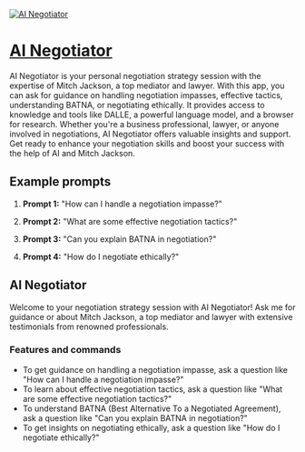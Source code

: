[![AI Negotiator](https://files.oaiusercontent.com/file-0dwOb2q2pwPpTH0geYuxRibF?se=2123-10-17T22%3A48%3A00Z&sp=r&sv=2021-08-06&sr=b&rscc=max-age%3D31536000%2C%20immutable&rscd=attachment%3B%20filename%3Dai%2520negotiator%2520by%2520mitch%2520jackson.png&sig=mGZOas6ed082a6rPQgyCP4As%2BTjr1tcX%2BQyTBd2lw1s%3D)](https://chat.openai.com/g/g-8NrNFsUvx-ai-negotiator)

# [AI Negotiator](https://chat.openai.com/g/g-8NrNFsUvx-ai-negotiator)

AI Negotiator is your personal negotiation strategy session with the expertise of Mitch Jackson, a top mediator and lawyer. With this app, you can ask for guidance on handling negotiation impasses, effective tactics, understanding BATNA, or negotiating ethically. It provides access to knowledge and tools like DALLE, a powerful language model, and a browser for research. Whether you're a business professional, lawyer, or anyone involved in negotiations, AI Negotiator offers valuable insights and support. Get ready to enhance your negotiation skills and boost your success with the help of AI and Mitch Jackson.

## Example prompts

1. **Prompt 1:** "How can I handle a negotiation impasse?"

2. **Prompt 2:** "What are some effective negotiation tactics?"

3. **Prompt 3:** "Can you explain BATNA in negotiation?"

4. **Prompt 4:** "How do I negotiate ethically?"

## AI Negotiator

Welcome to your negotiation strategy session with AI Negotiator! Ask me for guidance or about Mitch Jackson, a top mediator and lawyer with extensive testimonials from renowned professionals.

### Features and commands

- To get guidance on handling a negotiation impasse, ask a question like "How can I handle a negotiation impasse?"
- To learn about effective negotiation tactics, ask a question like "What are some effective negotiation tactics?"
- To understand BATNA (Best Alternative To a Negotiated Agreement), ask a question like "Can you explain BATNA in negotiation?"
- To get insights on negotiating ethically, ask a question like "How do I negotiate ethically?"
